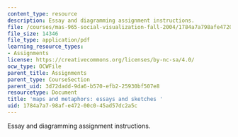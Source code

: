 ```yaml
---
content_type: resource
description: Essay and diagramming assignment instructions.
file: /courses/mas-965-social-visualization-fall-2004/1784a7a798afe47200c045ad57dc2a5c_assn11.pdf
file_size: 14346
file_type: application/pdf
learning_resource_types:
- Assignments
license: https://creativecommons.org/licenses/by-nc-sa/4.0/
ocw_type: OCWFile
parent_title: Assignments
parent_type: CourseSection
parent_uid: 3d72dadd-9da6-b570-efb2-25930bf507e8
resourcetype: Document
title: 'maps and metaphors: essays and sketches '
uid: 1784a7a7-98af-e472-00c0-45ad57dc2a5c
---
```

Essay and diagramming assignment instructions.